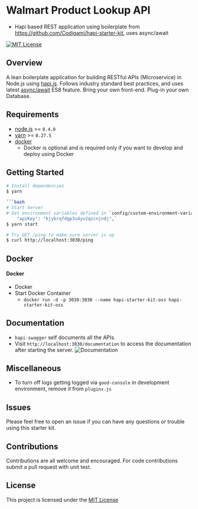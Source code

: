 # Walmart Product Lookup API 

- Hapi based REST application using boilerplate from https://github.com/Codigami/hapi-starter-kit, uses async/await

[![MIT License](https://img.shields.io/npm/l/stack-overflow-copy-paste.svg?style=flat-square)](http://opensource.org/licenses/MIT)


## Overview

A lean boilerplate application for building RESTful APIs (Microservice) in Node.js using [hapi.js](https://github.com/hapijs/hapi).
Follows industry standard best practices, and uses latest [async/await](https://blog.risingstack.com/mastering-async-await-in-nodejs/) ES8 feature.
Bring your own front-end.
Plug-in your own Database.

## Requirements
 - [node.js](https://nodejs.org/en/download/current/) >= `8.4.0`
 - [yarn](https://yarnpkg.com/en/docs/install) >= `0.27.5`
 - [docker](https://docs.docker.com/engine/installation/#supported-platforms)
    - Docker is optional and is required only if you want to develop and deploy using Docker

## Getting Started
```bash
# Install dependencies
$ yarn

```bash
# Start Server
# Set environment variables defined in `config/custom-environment-variables.json` like `"urlWalmart": "http://api.walmartlabs.com/v1/items/{itemId}",
    "apiKey": "kjybrqfdgp3u4yv2qzcnjndj",`
$ yarn start
```

```bash
# Try GET /ping to make sure server is up
$ curl http://localhost:3030/ping
```

## Docker

#### Docker
- Docker 
- Start Docker Container
    - `docker run -d -p 3030:3030 --name hapi-starter-kit-oss hapi-starter-kit-oss` 

## Documentation
- `hapi-swagger` self documents all the APIs.
- Visit `http://localhost:3030/documentation` to access the documentation after starting the server.
![Documentation](https://user-images.githubusercontent.com/4172932/29810159-75a90d10-8cbc-11e7-986d-4059315052d6.png)

## Miscellaneous
- To turn off logs getting logged via `good-console` in development environment, remove it from `plugins.js`

## Issues
Please feel free to open an issue if you can have any questions or trouble using this starter kit.

## Contributions
Contributions are all welcome and encouraged. For code contributions submit a pull request with unit test.

## License
This project is licensed under the [MIT License](https://github.com/Codigami/hapi-starter-kit/blob/master/LICENSE)

